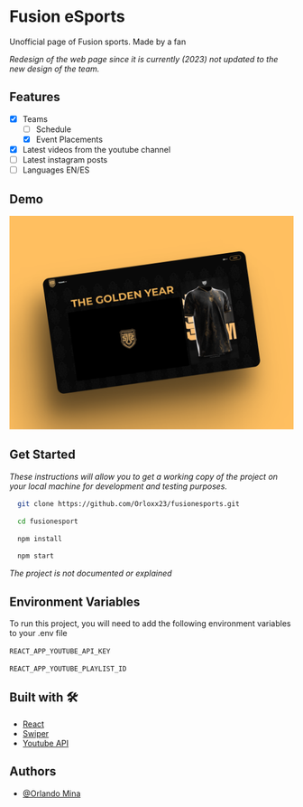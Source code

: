 
# Fusion eSports

Unofficial page of Fusion sports.
Made by a fan

_Redesign of the web page since it is currently (2023) not updated to the new design of the team._


## Features

- [x]  Teams
    - [ ]  Schedule
    - [x]  Event Placements
- [x]  Latest videos from the youtube channel
- [ ]  Latest instagram posts
- [ ]  Languages EN/ES

## Demo

[![Preview](https://github.com/Orloxx23/fusionesports/blob/main/preview/preview.png?raw=true)](https://fusiongg.vercel.app)


## Get Started

_These instructions will allow you to get a working copy of the project on your local machine for development and testing purposes._

```bash
  git clone https://github.com/Orloxx23/fusionesports.git
```

```bash
  cd fusionesport
```

```bash
  npm install
```

```bash
  npm start
```

_The project is not documented or explained_
    
## Environment Variables

To run this project, you will need to add the following environment variables to your .env file

`REACT_APP_YOUTUBE_API_KEY`

`REACT_APP_YOUTUBE_PLAYLIST_ID`


## Built with 🛠️

- [React](https://es.reactjs.org/)
- [Swiper](https://swiperjs.com)
- [Youtube API](https://developers.google.com/youtube/v3?hl=es-419)


## Authors

- [@Orlando Mina](https://www.github.com/Orloxx23)


